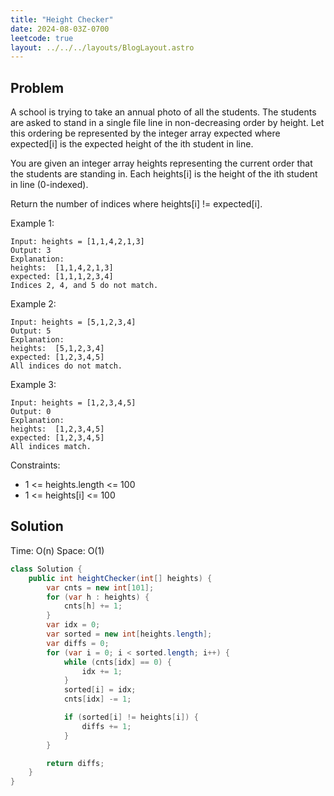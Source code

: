 ```yaml
---
title: "Height Checker"
date: 2024-08-03Z-0700
leetcode: true
layout: ../../../layouts/BlogLayout.astro
---
```


## Problem

A school is trying to take an annual photo of all the students. The students are asked to stand in a single file line in non-decreasing order by height. Let this ordering be represented by the integer array expected where expected[i] is the expected height of the ith student in line.

You are given an integer array heights representing the current order that the students are standing in. Each heights[i] is the height of the ith student in line (0-indexed).

Return the number of indices where heights[i] != expected[i].

Example 1:

```text
Input: heights = [1,1,4,2,1,3]
Output: 3
Explanation:
heights:  [1,1,4,2,1,3]
expected: [1,1,1,2,3,4]
Indices 2, 4, and 5 do not match.
```

Example 2:

```text
Input: heights = [5,1,2,3,4]
Output: 5
Explanation:
heights:  [5,1,2,3,4]
expected: [1,2,3,4,5]
All indices do not match.
```

Example 3:

```text
Input: heights = [1,2,3,4,5]
Output: 0
Explanation:
heights:  [1,2,3,4,5]
expected: [1,2,3,4,5]
All indices match.
```

Constraints:

- 1 <= heights.length <= 100
- 1 <= heights[i] <= 100

## Solution

Time: O(n)
Space: O(1)

```java
class Solution {
    public int heightChecker(int[] heights) {
        var cnts = new int[101];
        for (var h : heights) {
            cnts[h] += 1;
        }
        var idx = 0;
        var sorted = new int[heights.length];
        var diffs = 0;
        for (var i = 0; i < sorted.length; i++) {
            while (cnts[idx] == 0) {
                idx += 1;
            }
            sorted[i] = idx;
            cnts[idx] -= 1;

            if (sorted[i] != heights[i]) {
                diffs += 1;
            }
        }

        return diffs;
    }
}
```
